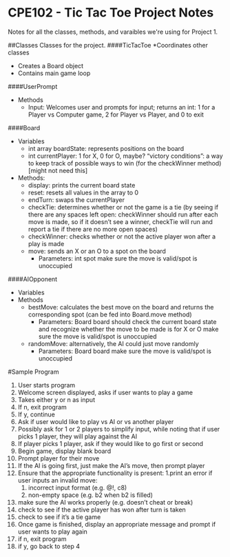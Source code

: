 # CPE102 - Tic Tac Toe Project Notes

Notes for all the classes, methods, and varaibles we're using for Project 1.

##Classes
Classes for the project.
####TicTacToe
*Coordinates other classes
* Creates a Board object
* Contains main game loop

####UserPrompt
* Methods
  * Input: Welcomes user and prompts for input; returns an int: 1 for a Player vs Computer game, 2 for Player vs          Player, and 0 to exit

####Board
* Variables
  * int array boardState: represents positions on the board
  * int currentPlayer: 1 for X, 0 for O, maybe?
    “victory conditions”: a way to keep track of possible ways to win (for the checkWinner method) [might not need        this]
* Methods:
  * display: prints the current board state
  * reset: resets all values in the array to 0
  * endTurn: swaps the currentPlayer
  * checkTie: determines whether or not the game is a tie (by seeing if there are any spaces left open: checkWinner       should run after each move is made, so if it doesn’t see a winner, checkTie will run and report a tie if there        are no more open spaces)
  * checkWinner: checks whether or not the active player won after a play is made
  * move: sends an X or an O to a spot on the board
    * Parameters: int spot
      make sure the move is valid/spot is unoccupied

####AIOpponent
 * Variables
 * Methods
    * bestMove: calculates the best move on the board and returns the corresponding spot (can be fed into Board.move         method)
      * Parameters: Board board
        should check the current board state and recognize whether the move to be made is for X or O
        make sure the move is valid/spot is unoccupied
    * randomMove: alternatively, the AI could just move randomly
      * Parameters: Board board
        make sure the move is valid/spot is unoccupied


#Sample Program
1. User starts program
2. Welcome screen displayed, asks if user wants to play a game
3. Takes either y or n as input
  1. If n, exit program
  2. If y, continue
4. Ask if user would like to play vs AI or vs another player
  1. Possibly ask for 1 or 2 players to simplify input, while noting that if user picks 1 player, they will play           against the AI
  2. If player picks 1 player, ask if they would like to go first or second
5. Begin game, display blank board
  1. Prompt player for their move
  2. If the AI is going first, just make the AI’s move, then prompt player
6. Ensure that the appropriate functionality is present:
  1.print an error if user inputs an invalid move:
    1.  incorrect input format (e.g. @!, c8)
    2.  non-empty space (e.g. b2 when b2 is filled)
  2. make sure the AI works properly (e.g. doesn’t cheat or break)
  3. check to see if the active player has won after turn is taken
  4. check to see if it’s a tie game
7. Once game is finished, display an appropriate message and prompt if user wants to play again
  1. if n, exit program
  2. if y, go back to step 4
